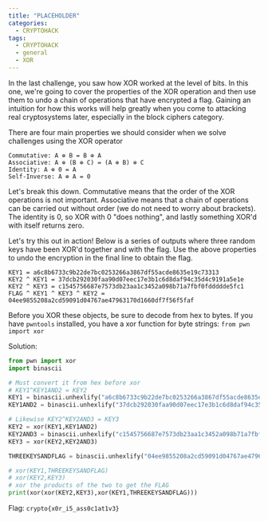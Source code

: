```yaml
---
title: "PLACEHOLDER"
categories:
  - CRYPTOHACK
tags:
  - CRYPTOHACK
  - general
  - XOR
---
```


In the last challenge, you saw how XOR worked at the level of bits. In this one, we're going to cover the properties of the XOR operation and then use them to undo a chain of operations that have encrypted a flag. Gaining an intuition for how this works will help greatly when you come to attacking real cryptosystems later, especially in the block ciphers category.

There are four main properties we should consider when we solve challenges using the XOR operator
```
Commutative: A ⊕ B = B ⊕ A
Associative: A ⊕ (B ⊕ C) = (A ⊕ B) ⊕ C
Identity: A ⊕ 0 = A
Self-Inverse: A ⊕ A = 0
```
Let's break this down. Commutative means that the order of the XOR operations is not important. Associative means that a chain of operations can be carried out without order (we do not need to worry about brackets). The identity is 0, so XOR with 0 "does nothing", and lastly something XOR'd with itself returns zero.

Let's try this out in action! Below is a series of outputs where three random keys have been XOR'd together and with the flag. Use the above properties to undo the encryption in the final line to obtain the flag.
```
KEY1 = a6c8b6733c9b22de7bc0253266a3867df55acde8635e19c73313
KEY2 ^ KEY1 = 37dcb292030faa90d07eec17e3b1c6d8daf94c35d4c9191a5e1e
KEY2 ^ KEY3 = c1545756687e7573db23aa1c3452a098b71a7fbf0fddddde5fc1
FLAG ^ KEY1 ^ KEY3 ^ KEY2 = 04ee9855208a2cd59091d04767ae47963170d1660df7f56f5faf
```

Before you XOR these objects, be sure to decode from hex to bytes. If you have `pwntools` installed, you have a xor function for byte strings: `from pwn import xor`

Solution: 

```python
from pwn import xor
import binascii

# Must convert it from hex before xor
# KEY1^KEY1AND2 = KEY2
KEY1 = binascii.unhexlify("a6c8b6733c9b22de7bc0253266a3867df55acde8635e19c73313")
KEY1AND2 = binascii.unhexlify("37dcb292030faa90d07eec17e3b1c6d8daf94c35d4c9191a5e1e")

# Likewise KEY2^KEY2AND3 = KEY3
KEY2 = xor(KEY1,KEY1AND2)
KEY2AND3 = binascii.unhexlify("c1545756687e7573db23aa1c3452a098b71a7fbf0fddddde5fc1")
KEY3 = xor(KEY2,KEY2AND3)

THREEKEYSANDFLAG = binascii.unhexlify("04ee9855208a2cd59091d04767ae47963170d1660df7f56f5faf")

# xor(KEY1,THREEKEYSANDFLAG)
# xor(KEY2,KEY3)
# xor the products of the two to get the FLAG
print(xor(xor(KEY2,KEY3),xor(KEY1,THREEKEYSANDFLAG)))
```

Flag: `crypto{x0r_i5_ass0c1at1v3}`